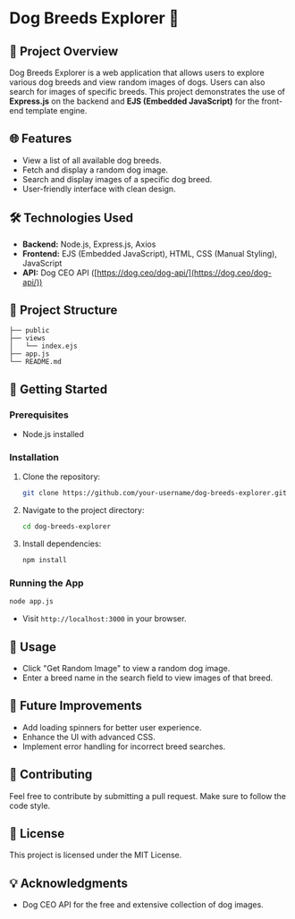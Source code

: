 # Dog Breeds Explorer 🐶

## 🚀 Project Overview

Dog Breeds Explorer is a web application that allows users to explore various dog breeds and view random images of dogs. Users can also search for images of specific breeds. This project demonstrates the use of **Express.js** on the backend and **EJS (Embedded JavaScript)** for the front-end template engine.

## 🌐 Features

* View a list of all available dog breeds.
* Fetch and display a random dog image.
* Search and display images of a specific dog breed.
* User-friendly interface with clean design.

## 🛠️ Technologies Used

* **Backend:** Node.js, Express.js, Axios
* **Frontend:** EJS (Embedded JavaScript), HTML, CSS (Manual Styling), JavaScript
* **API:** Dog CEO API ([https://dog.ceo/dog-api/](https://dog.ceo/dog-api/))

## 📁 Project Structure

```
├── public
├── views
│   └── index.ejs
├── app.js
└── README.md
```

## 🚀 Getting Started

### Prerequisites

* Node.js installed

### Installation

1. Clone the repository:

   ```bash
   git clone https://github.com/your-username/dog-breeds-explorer.git
   ```
2. Navigate to the project directory:

   ```bash
   cd dog-breeds-explorer
   ```
3. Install dependencies:

   ```bash
   npm install
   ```

### Running the App

```bash
node app.js
```

* Visit `http://localhost:3000` in your browser.

## 📌 Usage

* Click "Get Random Image" to view a random dog image.
* Enter a breed name in the search field to view images of that breed.

## 🚀 Future Improvements

* Add loading spinners for better user experience.
* Enhance the UI with advanced CSS.
* Implement error handling for incorrect breed searches.

## 🤝 Contributing

Feel free to contribute by submitting a pull request. Make sure to follow the code style.

## 📄 License

This project is licensed under the MIT License.

## 💡 Acknowledgments

* Dog CEO API for the free and extensive collection of dog images.
